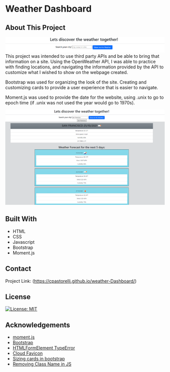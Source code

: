 # Weather Dashboard

## About This Project

![Weather Start](./assets/images/weatherStart.png)
This project was intended to use third party APIs and be able to bring that information on a site. Using the OpenWeather API, I was able to practice with finding locations, and navigating the information provided by the API to customize what I wished to show on the webpage created. 

Bootstrap was used for organizing the look of the site. Creating and customizing cards to provide a user experience that is easier to navigate.

Moment.js was used to provide the date for the website, using .unix to go to epoch time (if .unix was not used the year would go to 1970s).

![Weather Search](./assets/images/weatherReturn.png)

## Built With
- HTML
- CSS
- Javascript
- Bootstrap
- Moment.js

## Contact
Project Link: (https://cpastorelli.github.io/weather-Dashboard/)
## License
[![License: MIT](https://img.shields.io/badge/License-MIT-yellow.svg)](https://opensource.org/licenses/MIT)


## Acknowledgements

- [moment.js](https://momentjs.com/guides/)
- [Bootstrap](https://getbootstrap.com/docs/5.1/components/card/)
- [HTMLFormElement TypeError](https://stackoverflow.com/questions/64044214/uncaught-typeerror-cannot-read-property-value-of-null-at-htmlformelement-ano)
- [Cloud Favicon](https://thenounproject.com/term/cloud/34853/)
- [Sizing cards in bootstrap](https://coreui.io/docs/utilities/sizing/)
- [Removing Class Name in JS](https://stackoverflow.com/questions/195951/how-can-i-change-an-elements-class-with-javascript)
